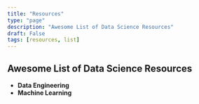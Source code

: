 ```yaml
---
title: "Resources"
type: "page"
description: "Awesome List of Data Science Resources"
draft: False
tags: [resources, list]
---
```


## Awesome List of Data Science Resources

 - **Data Engineering**
 - **Machine Learning**

